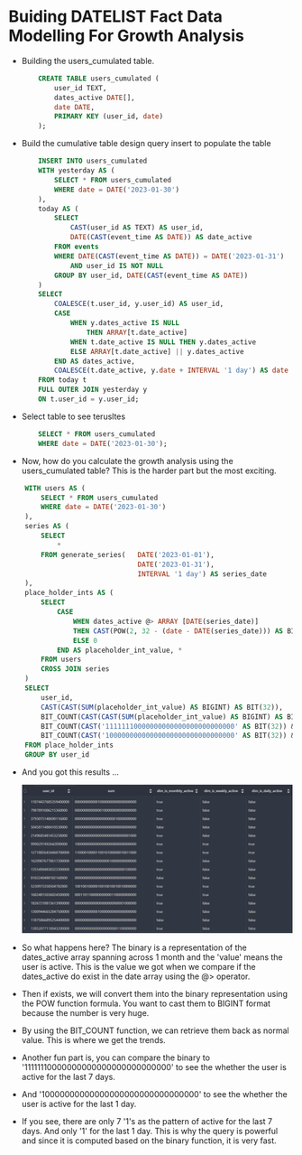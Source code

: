 # Buiding DATELIST Fact Data Modelling For Growth Analysis



- Building the users_cumulated table.

    ```sql
        CREATE TABLE users_cumulated (
            user_id TEXT,
            dates_active DATE[],
            date DATE,
            PRIMARY KEY (user_id, date)
        );
    ```

- Build the cumulative table design query insert to populate the table

    ```sql
        INSERT INTO users_cumulated
        WITH yesterday AS (
            SELECT * FROM users_cumulated
            WHERE date = DATE('2023-01-30')
        ),
        today AS (
            SELECT
                CAST(user_id AS TEXT) AS user_id,
                DATE(CAST(event_time AS DATE)) AS date_active
            FROM events
            WHERE DATE(CAST(event_time AS DATE)) = DATE('2023-01-31')
                AND user_id IS NOT NULL
            GROUP BY user_id, DATE(CAST(event_time AS DATE))
        )
        SELECT
            COALESCE(t.user_id, y.user_id) AS user_id,
            CASE
                WHEN y.dates_active IS NULL
                    THEN ARRAY[t.date_active]
                WHEN t.date_active IS NULL THEN y.dates_active
                ELSE ARRAY[t.date_active] || y.dates_active
            END AS dates_active,
            COALESCE(t.date_active, y.date + INTERVAL '1 day') AS date
        FROM today t
        FULL OUTER JOIN yesterday y
        ON t.user_id = y.user_id;
    ```

- Select table to see terusltes

    ```sql
        SELECT * FROM users_cumulated
        WHERE date = DATE('2023-01-30');
    ```

- Now, how do you calculate the growth analysis using the users_cumulated table? This is the harder part but the most exciting.

```sql
    WITH users AS (
        SELECT * FROM users_cumulated
        WHERE date = DATE('2023-01-30')
    ),
    series AS (
        SELECT
            *
        FROM generate_series(   DATE('2023-01-01'),
                                DATE('2023-01-31'),
                                INTERVAL '1 day') AS series_date
    ),
    place_holder_ints AS (
        SELECT
            CASE
                WHEN dates_active @> ARRAY [DATE(series_date)]
                THEN CAST(POW(2, 32 - (date - DATE(series_date))) AS BIGINT)
                ELSE 0
            END AS placeholder_int_value, *
        FROM users
        CROSS JOIN series
    )
    SELECT
        user_id,
        CAST(CAST(SUM(placeholder_int_value) AS BIGINT) AS BIT(32)),
        BIT_COUNT(CAST(CAST(SUM(placeholder_int_value) AS BIGINT) AS BIT(32))) > 0 AS dim_is_monthly_active,
        BIT_COUNT(CAST('11111110000000000000000000000000' AS BIT(32)) & CAST(CAST(SUM(placeholder_int_value) AS BIGINT) AS BIT(32))) > 0 AS dim_is_weekly_active,
        BIT_COUNT(CAST('10000000000000000000000000000000' AS BIT(32)) & CAST(CAST(SUM(placeholder_int_value) AS BIGINT) AS BIT(32))) > 0 AS dim_is_daily_active
    FROM place_holder_ints
    GROUP BY user_id
```

- And you got this results ...

    ![alt text](../assets/image5.png)

- So what happens here? The binary is a representation of the dates_active array spanning across 1 month and the 'value' means the user is active. This is the value we got when we compare if the dates_active do exist in the date array using the @> operator.

- Then if exists, we will convert them into the binary representation using the POW function formula. You want to cast them to BIGINT format because the number is very huge.

- By using the BIT_COUNT function, we can retrieve them back as normal value. This is where we get the trends.

- Another fun part is, you can compare the binary to '11111110000000000000000000000000' to see the whether the user is active for the last 7 days.

- And '10000000000000000000000000000000' to see the whether the user is active for the last 1 day.

- If you see, there are only 7 '1's as the pattern of active for the last 7 days. And only '1' for the last 1 day. This is why the query is powerful and since it is computed based on the binary function, it is very fast.


